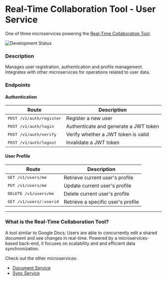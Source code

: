 # Real-Time Collaboration Tool - User Service
One of three microservices powering the [Real-Time Collaboration Tool](#what-is-the-real-time-collaboration-tool).

![Development Status](https://img.shields.io/badge/status-in%20development-yellow)

### Description
Manages user registration, authentication and profile management.
Integrates with other microservices for operations related to user data.

### Endpoints
#### Authentication
| Route | Description                                          
|-------|-------------
| <kbd>POST /v1/auth/register</kbd> | Register a new user
| <kbd>POST /v1/auth/login</kbd> | Authenticate and generate a JWT token
| <kbd>POST /v1/auth/verify</kbd> | Verify whether a JWT token is valid
| <kbd>POST /v1/auth/logout</kbd> |  Invalidate a JWT token

#### User Profile
| Route | Description                                          
|-------|-------------
| <kbd>GET /v1/users/me</kbd> | Retrieve current user's profile
| <kbd>PUT /v1/users/me</kbd> | Update current user's profile
| <kbd>DELETE /v1/users/me</kbd> | Delete current user's profile
| <kbd>GET /v1/users/:userid</kbd> | Retrieve a specific user's profile

---

### What is the Real-Time Collaboration Tool?
A tool similar to Google Docs; Users are able to concurrently edit a shared document and see changes in real-time. Powered by a microservices-based back-end, it focuses on scalability and and efficient data synchronization.

Check out the other microservices:
* [Document Service](https://github.com/draff1800/real-time-collaboration-tool-document-service)
* [Sync Service](https://github.com/draff1800/real-time-collaboration-tool-sync-service)

